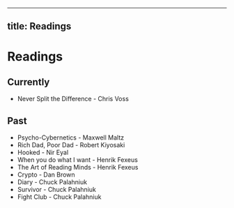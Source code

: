 
---
title: Readings
---

# Readings

## Currently

* Never Split the Difference - Chris Voss

## Past

* Psycho-Cybernetics - Maxwell Maltz
* Rich Dad, Poor Dad - Robert Kiyosaki
* Hooked - Nir Eyal
* When you do what I want - Henrik Fexeus
* The Art of Reading Minds - Henrik Fexeus
* Crypto - Dan Brown
* Diary - Chuck Palahniuk
* Survivor - Chuck Palahniuk
* Fight Club - Chuck Palahniuk
